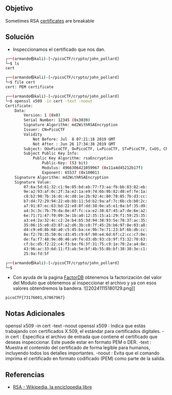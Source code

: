 ## Objetivo
Sometimes RSA [certificates](https://jupiter.challenges.picoctf.org/static/c882787a19ed5d627eea50f318d87ac5/cert) are breakable
## Solución
- Inspeccionamos el certificado que nos dan.
```bash
┌──(armando㉿kali)-[~/picoCTF/crypto/john_pollard]
└─$ ls
cert

┌──(armando㉿kali)-[~/picoCTF/crypto/john_pollard]
└─$ file cert 
cert: PEM certificate

┌──(armando㉿kali)-[~/picoCTF/crypto/john_pollard]
└─$ openssl x509 -in cert -text -noout
Certificate:
    Data:
        Version: 1 (0x0)
        Serial Number: 12345 (0x3039)
        Signature Algorithm: md2WithRSAEncryption
        Issuer: CN=PicoCTF
        Validity
            Not Before: Jul  8 07:21:18 2019 GMT
            Not After : Jun 26 17:34:38 2019 GMT
        Subject: OU=PicoCTF, O=PicoCTF, L=PicoCTF, ST=PicoCTF, C=US, CN=PicoCTF
        Subject Public Key Info:
            Public Key Algorithm: rsaEncryption
                Public-Key: (53 bit)
                Modulus: 4966306421059967 (0x11a4d45212b17f)
                Exponent: 65537 (0x10001)
    Signature Algorithm: md2WithRSAEncryption
    Signature Value:
        07:6a:5d:61:32:c1:9e:05:bd:eb:77:f3:aa:fb:bb:83:82:eb:
        9e:a2:93:af:0c:2f:3a:e2:1a:e9:74:6b:9b:82:d8:ef:fe:1a:
        c8:b2:98:7b:16:dc:4c:d8:1e:2b:92:4c:80:78:85:7b:d3:cc:
        b7:d4:72:29:94:22:eb:bb:11:5d:b2:9a:af:7c:6b:cb:b0:2c:
        a7:91:87:ec:63:bd:22:e8:8f:dd:38:0e:a5:e1:0a:bf:35:d9:
        a4:3c:3c:7b:79:da:8e:4f:fc:ca:e2:38:67:45:a7:de:6e:a2:
        6e:71:71:47:f0:09:3e:1b:a0:12:35:15:a1:29:f1:59:25:35:
        a3:e4:2a:32:4c:c2:2e:b4:b5:3d:94:38:93:5e:78:37:ac:35:
        35:06:15:e0:d3:87:a2:d6:3b:c0:7f:45:2b:b6:97:8e:03:a8:
        d4:c9:e0:8b:68:a0:c5:45:ba:ce:9b:7e:71:23:bf:6b:db:cc:
        8e:f2:78:35:50:0c:d3:45:c9:6f:90:e4:6d:6f:c2:cc:c7:0e:
        de:fa:f7:48:9e:d0:46:a9:fe:d3:db:93:cb:9f:f3:32:70:63:
        cf:bc:d5:f2:22:c4:f3:be:f6:3f:31:75:c9:1e:70:2a:a4:8e:
        43:96:ac:33:6d:11:f3:ab:5e:bf:4b:55:8b:bf:38:38:3e:c1:
        25:9a:fd:5f

┌──(armando㉿kali)-[~/picoCTF/crypto/john_pollard]
└─$ 
```
- Con ayuda de la pagina [FactorDB](https://factordb.com/) obtenemos la factorización del valor del Modulo que obtenemos al inspeccionar el archivo y ya con esos valores obtendremos la bandera.
![[20241115180129.png]]

```
picoCTF{73176001,67867967}
```

## Notas Adicionales
openssl x509 -in cert -text -noout
	openssl x509 : Indica que estás trabajando con certificados X.509, el estándar para certificados digitales.
	-in cert : Especifica el archivo de entrada que contiene el certificado que deseas inspeccionar. Este puede estar en formato PEM o DER.
	-text : Muestra el contenido del certificado de forma legible para humanos, incluyendo todos los detalles importantes.
	-noout : Evita que el comando imprima el certificado en formato codificado (PEM) como parte de la salida.
## Referencias
- [RSA - Wikipedia, la enciclopedia libre](https://es.wikipedia.org/wiki/RSA)